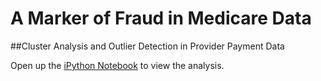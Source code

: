 # A Marker of Fraud in Medicare Data
##Cluster Analysis and Outlier Detection in Provider Payment Data

Open up the [iPython Notebook](github.com/jdominiczak/CMSFraudAnalysis/blob/master/A%20Marker%20of%20Fraud%20in%20Medicare%20Data.ipynb) to view the analysis.